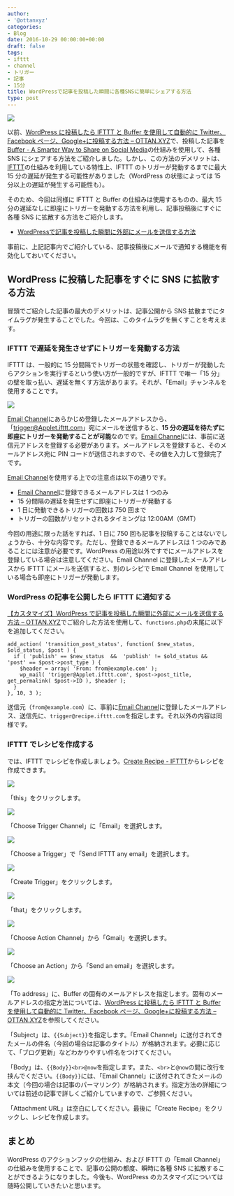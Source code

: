 ```yaml
---
author:
- '@ottanxyz'
categories:
- Blog
date: 2016-10-29 00:00:00+00:00
draft: false
tags:
- ifttt
- channel
- トリガー
- 記事
- 15分
title: WordPressで記事を投稿した瞬間に各種SNSに簡単にシェアする方法
type: post
---
```


![](161029-5814029bd3472.jpg)

以前、[WordPress に投稿したら IFTTT と Buffer を使用して自動的に Twitter、Facebook ページ、Google+に投稿する方法 – OTTAN.XYZ](/posts/2016/08/wordpress-ifttt-buffer-sns-4845/)で、投稿した記事を[Buffer - A Smarter Way to Share on Social Media](https://buffer.com/)の仕組みを使用して、各種 SNS にシェアする方法をご紹介しました。しかし、この方法のデメリットは、[IFTTT](https://ifttt.com/)の仕組みを利用している特性上、IFTTT のトリガーが発動するまでに最大 15 分の遅延が発生する可能性がありました（WordPress の状態によっては 15 分以上の遅延が発生する可能性も）。

そのため、今回は同様に IFTTT と Buffer の仕組みは使用するものの、最大 15 分の遅延なしに即座にトリガーを発動する方法を利用し、記事投稿後にすぐに各種 SNS に拡散する方法をご紹介します。

* [WordPressで記事を投稿した瞬間に外部にメールを送信する方法](/posts/2016/10/wordpress-publish-mail-push-5145/)

事前に、上記記事内でご紹介している、記事投稿後にメールで通知する機能を有効化しておいてください。

## WordPress に投稿した記事をすぐに SNS に拡散する方法

冒頭でご紹介した記事の最大のデメリットは、記事公開から SNS 拡散までにタイムラグが発生することでした。今回は、このタイムラグを無くすことを考えます。

### IFTTT で遅延を発生させずにトリガーを発動する方法

IFTTT は、一般的に 15 分間隔でトリガーの状態を確認し、トリガーが発動したらアクションを実行するという使い方が一般的ですが、IFTTT で唯一「15 分」の壁を取っ払い、遅延を無くす方法があります。それが、「Email」チャンネルを使用することです。

![](161029-58140419b7871.png)

[Email Channel](https://ifttt.com/email)にあらかじめ登録したメールアドレスから、「trigger@Applet.ifttt.com」宛にメールを送信すると、**15 分の遅延を待たずに即座にトリガーを発動することが可能**なのです。[Email Channel](https://ifttt.com/email)には、事前に送信元アドレスを登録する必要があります。メールアドレスを登録すると、そのメールアドレス宛に PIN コードが送信されますので、その値を入力して登録完了です。

[Email Channel](https://ifttt.com/email)を使用する上での注意点は以下の通りです。

- [Email Channel](https://ifttt.com/email)に登録できるメールアドレスは 1 つのみ
- 15 分間隔の遅延を発生せずに即座にトリガーが発動する
- 1 日に発動できるトリガーの回数は 750 回まで
- トリガーの回数がリセットされるタイミングは 12:00AM（GMT）

今回の用途に限った話をすれば、1 日に 750 回も記事を投稿することはないでしょうから、十分な内容です。ただし、登録できるメールアドレスは 1 つのみであることには注意が必要です。WordPress の用途以外ですでにメールアドレスを登録している場合は注意してください。Email Channel に登録したメールアドレスから IFTTT にメールを送信すると、別のレシピで Email Channel を使用している場合も即座にトリガーが発動します。

### WordPress の記事を公開したら IFTTT に通知する

[【カスタマイズ】WordPress で記事を投稿した瞬間に外部にメールを送信する方法 – OTTAN.XYZ](/posts/2016/10/wordpress-publish-mail-push-5145/)でご紹介した方法を使用して、`functions.php`の末尾に以下を追加してください。

    add_action( 'transition_post_status', function( $new_status, $old_status, $post ) {
      if ( 'publish' == $new_status  &&  'publish' != $old_status && 'post' == $post->post_type ) {
        $header = array( 'From: from@example.com' );
        wp_mail( 'trigger@Applet.ifttt.com', $post->post_title, get_permalink( $post->ID ), $header );
      }
    }, 10, 3 );

送信元（`from@example.com`）に、事前に[Email Channel](https://ifttt.com/email)に登録したメールアドレス、送信先に、`trigger@recipe.ifttt.com`を指定します。それ以外の内容は同様です。

### IFTTT でレシピを作成する

では、IFTTT でレシピを作成しましょう。[Create Recipe - IFTTT](https://ifttt.com/myrecipes/personal/new)からレシピを作成できます。

![](161029-581404362f244.png)

「this」をクリックします。

![](161029-5814043b01fd4.png)

「Choose Trigger Channel」に「Email」を選択します。

![](161029-5814044155436.png)

「Choose a Trigger」で「Send IFTTT any email」を選択します。

![](161029-58140445d728c.png)

「Create Trigger」をクリックします。

![](161029-5814044b331cd.png)

「that」をクリックします。

![](161029-581404502ebba.png)

「Choose Action Channel」から「Gmail」を選択します。

![](161029-581404552d48a.png)

「Choose an Action」から「Send an email」を選択します。

![](161029-5814045971e72.png)

「To address」に、Buffer の固有のメールアドレスを指定します。固有のメールアドレスの指定方法については、[WordPress に投稿したら IFTTT と Buffer を使用して自動的に Twitter、Facebook ページ、Google+に投稿する方法 – OTTAN.XYZ](/posts/2016/08/wordpress-ifttt-buffer-sns-4845/)を参照してください。

「Subject」は、`{{Subject}}`を指定します。「Email Channel」に送付されてきたメールの件名（今回の場合は記事のタイトル）が格納されます。必要に応じて、「ブログ更新」などわかりやすい件名をつけてください。

「Body」は、`{{Body}}<br>@now`を指定します。また、`<br>`と`@now`の間に改行を挟んでください。`{{Body}}`には、「Email Channel」に送付されてきたメールの本文（今回の場合は記事のパーマリンク）が格納されます。指定方法の詳細については前述の記事で詳しくご紹介していますので、ご参照ください。

「Attachment URL」は空白にしてください。最後に「Create Recipe」をクリックし、レシピを作成します。

## まとめ

WordPress のアクションフックの仕組み、および IFTTT の「Email Channel」の仕組みを使用することで、記事の公開の都度、瞬時に各種 SNS に拡散することができるようになりました。今後も、WordPress のカスタマイズについては随時公開していきたいと思います。
